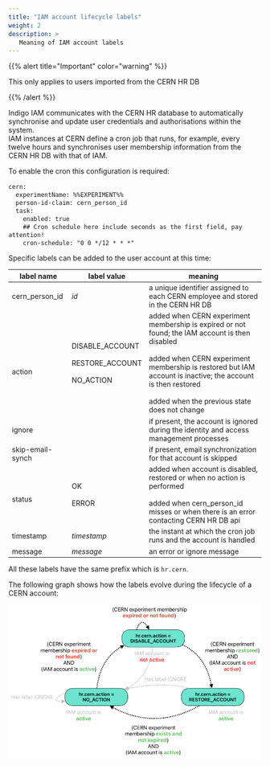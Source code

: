 ```yaml
---
title: "IAM account lifecycle labels"
weight: 2
description: >
   Meaning of IAM account labels
---
```



{{% alert title="Important" color="warning" %}}

This only applies to users imported from the CERN HR DB

{{% /alert %}}

Indigo IAM communicates with the CERN HR database to automatically synchronise and update user credentials and authorisations within the system.  
IAM instances at CERN define a cron job that runs, for example, every twelve hours and synchronises user membership information from the CERN HR DB with that of IAM.

To enable the cron this configuration is required:
```
cern:
  experimentName: %%EXPERIMENT%%
  person-id-claim: cern_person_id
  task:
    enabled: true
    ## Cron schedule here include seconds as the first field, pay attention!
    cron-schedule: "0 0 */12 * * *"
```

Specific labels can be added to the user account at this time:

|    label name    |        label value     |                                             meaning                                                          |
|------------------|------------------------|--------------------------------------------------------------------------------------------------------------|
| cern_person_id   |    _id_                | a unique identifier assigned to each CERN employee and stored in the CERN HR DB                              |
| <br> <br> action           |    DISABLE_ACCOUNT <br> <br> RESTORE_ACCOUNT <br> <br> NO_ACTION     | added when CERN experiment membership is expired or not found; the IAM account is then disabled <br> <br> added when CERN experiment membership is restored but IAM account is inactive; the account is then restored <br> <br> added when the previous state does not change   |
| ignore           |                        | if present, the account is ignored during the identity and access management processes                       |
| skip-email-synch |                        | if present, email synchronization for that account is skipped                                                |
| <br> status           |    OK <br> <br> ERROR  | added when account is disabled, restored or when no action is performed <br> <br> added when cern_person_id misses or when there is an error contacting CERN HR DB api                                     |
| timestamp        |    _timestamp_         | the instant at which the cron job runs and the account is handled                                            |
| message          |    _message_           | an error or ignore message                                                                                   |

All these labels have the same prefix which is `hr.cern`.

The following graph shows how the labels evolve during the lifecycle of a CERN account:

![Account lifecycle labels](images/account-lifecycle-labels.png)